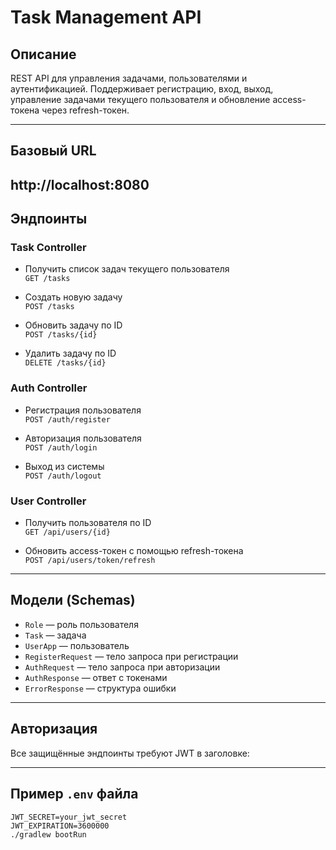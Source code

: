 # Task Management API

## Описание

REST API для управления задачами, пользователями и аутентификацией. Поддерживает регистрацию, вход, выход, управление задачами текущего пользователя и обновление access-токена через refresh-токен.

---

## Базовый URL

http://localhost:8080
---

## Эндпоинты

### Task Controller

- Получить список задач текущего пользователя  
  `GET /tasks`

- Создать новую задачу  
  `POST /tasks`

- Обновить задачу по ID  
  `POST /tasks/{id}`

- Удалить задачу по ID  
  `DELETE /tasks/{id}`

### Auth Controller

- Регистрация пользователя  
  `POST /auth/register`

- Авторизация пользователя  
  `POST /auth/login`

- Выход из системы  
  `POST /auth/logout`

### User Controller

- Получить пользователя по ID  
  `GET /api/users/{id}`

- Обновить access-токен с помощью refresh-токена  
  `POST /api/users/token/refresh`

---

## Модели (Schemas)

- `Role` — роль пользователя  
- `Task` — задача  
- `UserApp` — пользователь  
- `RegisterRequest` — тело запроса при регистрации  
- `AuthRequest` — тело запроса при авторизации  
- `AuthResponse` — ответ с токенами  
- `ErrorResponse` — структура ошибки  

---

## Авторизация

Все защищённые эндпоинты требуют JWT в заголовке:


---

## Пример `.env` файла

```env
JWT_SECRET=your_jwt_secret
JWT_EXPIRATION=3600000
./gradlew bootRun

